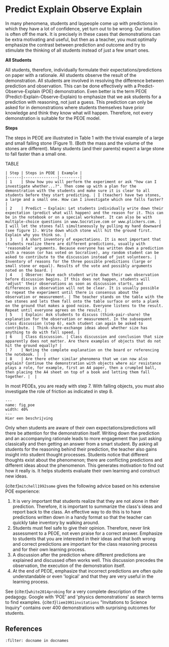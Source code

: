 # Predict Explain Observe Explain


In many phenomena, students and laypeople come up with predictions in which they have a lot of confidence, yet turn out to be wrong. Our intuition is often off the mark. It is precisely in these cases that demonstrations can be extra motivating and useful, but then as a teacher, you must optimally emphasize the contrast between prediction and outcome and try to stimulate the thinking of all students instead of just a few smart ones.

**All Students**

All students, therefore, individually formulate their expectations/predictions on paper with a rationale. All students observe the result of the demonstration. All students are involved in resolving the difference between prediction and observation. This can be done effectively with a Predict-Observe-Explain (POE) demonstration. Even better is the term PEOE (Predict-Explain-Observe-Explain) to emphasize that we ask students for a prediction with reasoning, not just a guess. This prediction can only be asked for in demonstrations where students themselves have prior knowledge and think they know what will happen. Therefore, not every demonstration is suitable for the PEOE model.

**Steps**

The steps in PEOE are illustrated in Table 1 with the trivial example of a large and small falling stone (Figure 1). (Both the mass and the volume of the stones are different). Many students (and their parents) expect a large stone to fall faster than a small one.

TABLE
```{table}
| Step | Steps in PEOE | Example |
|------|---------------|---------|
| 1    | Show how you will perform the experiment or ask "how can I investigate whether...?". Then come up with a plan for the demonstration with the students and make sure it is clear to all students before they start predicting. | I (teacher) have two stones, a large and a small one. How can I investigate which one falls faster? |
| 2    | Predict – Explain: Let students individually write down their expectation (predict what will happen) and the reason for it. This can be in the notebook or on a special worksheet. It can also be with multiple-choice questions in www.Socrative.com or www.plickers.com. | I will let the stones fall simultaneously by pulling my hand downward (see figure 1). Write down which stone will hit the ground first. Explain why you think so. |
| 3    | A short inventory of expectations. It is most important that students realize there are different predictions, usually with 'reasonable' arguments. Because everyone has written down a prediction with a reason (or has voted on Socrative), any random student can be asked to contribute to the discussion instead of just volunteers. | Inventory of reasons for the three possible predictions (large or small stone or equal). Results of the vote and possibly arguments noted on the board. |
| 4    | Observe: Have each student write down their own observation before discussion begins. If this does not happen, students will 'adjust' their observations as soon as discussion starts, and differences in observation will not be clear. It is usually possible to repeat the experiment until there is consensus about the observation or measurement. | The teacher stands on the table with the two stones and lets them fall onto the table surface or onto a plank on the ground that makes a good noise. Everyone listens to the result. Repeat until everyone agrees on the result. |
| 5    | Explain: Ask students to discuss (think-pair-share) the explanation for the observation or measurement. In the subsequent class discussion (step 6), each student can again be asked to contribute. | Think-share-exchange ideas about whether size has anything to do with fall speed. |
| 6    | Class discussion. | Class discussion and conclusion that size apparently does not matter. Are there examples of objects that do not hit the ground equally? |
| 7    | Noting the complete explanation on the board or referencing the notebook. |  |
| 8    | Are there other similar phenomena that we can now also explain? Continue the demonstration with objects where air resistance plays a role, for example, first an A4 paper, then a crumpled ball, then placing the A4 sheet on top of a book and letting them fall together. |  |

```

In most PEOEs, you are ready with step 7. With falling objects, you must also investigate the role of friction as indicated in step 8.


``` {figure} Figures/poe.png
---
name: fig_poe
width: 40%
---
Hier een beschrijving
```
Only when students are aware of their own expectations/predictions will there be attention for the demonstration itself. Writing down the prediction and an accompanying rationale leads to more engagement than just asking classically and then getting an answer from a smart student. By asking all students for the reasoning behind their prediction, the teacher also gains insight into student thought processes. Students notice that different thoughts exist about the phenomenon; there are conflicting predictions and different ideas about the phenomenon. This generates motivation to find out how it really is. It helps students evaluate their own learning and construct new ideas.

{cite:t}`mitchell1992some` gives the following advice based on his extensive POE experience:

1.  It is very important that students realize that they are not alone in their prediction. Therefore, it is important to summarize the class's ideas and report back to the class. An effective way to do this is to have predictions written down in a handy format so that the teacher can quickly take inventory by walking around.
2.  Students must feel safe to give their opinion. Therefore, never link assessment to a PEOE, not even praise for a correct answer. Emphasize to students that you are interested in their ideas and that both wrong and correct predictions are important for the class reasoning process    and for their own learning process.
3. A discussion after the prediction where different predictions are explained and discussed often works well. This discussion precedes the observation, the execution of the demonstration itself.
4. At the end of PEOE, emphasize that incorrect predictions are often quite understandable or even 'logical' and that they are very useful in the learning process.

See {cite:t}`white2014probing` for a very complete description of the pedagogy. Google with 'POE' and 'physics demonstrations' as search terms to find examples. {cite:t}`liem1991invitations` "Invitations to Science Inquiry" contains over 400 demonstrations with surprising outcomes for students.

## References
```{bibliography}
:filter: docname in docnames
```